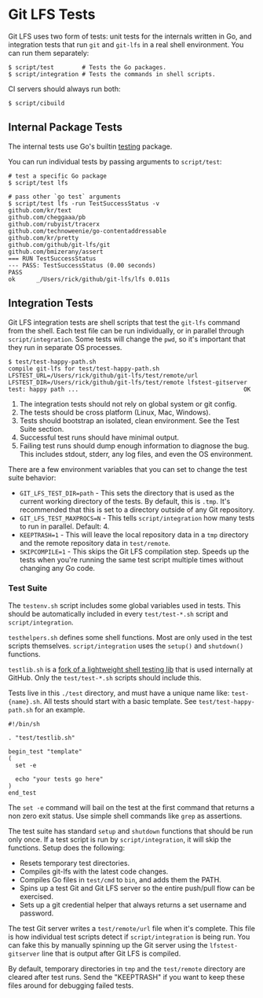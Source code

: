 # Git LFS Tests

Git LFS uses two form of tests: unit tests for the internals written in Go, and
integration tests that run `git` and `git-lfs` in a real shell environment.
You can run them separately:

```
$ script/test        # Tests the Go packages.
$ script/integration # Tests the commands in shell scripts.
```

CI servers should always run both:

```
$ script/cibuild
```

## Internal Package Tests

The internal tests use Go's builtin [testing][t] package.

You can run individual tests by passing arguments to `script/test`:

```
# test a specific Go package
$ script/test lfs

# pass other `go test` arguments
$ script/test lfs -run TestSuccessStatus -v
github.com/kr/text
github.com/cheggaaa/pb
github.com/rubyist/tracerx
github.com/technoweenie/go-contentaddressable
github.com/kr/pretty
github.com/github/git-lfs/git
github.com/bmizerany/assert
=== RUN TestSuccessStatus
--- PASS: TestSuccessStatus (0.00 seconds)
PASS
ok  	_/Users/rick/github/git-lfs/lfs	0.011s
```

[t]: http://golang.org/pkg/testing/

## Integration Tests

Git LFS integration tests are shell scripts that test the `git-lfs` command from
the shell.  Each test file can be run individually, or in parallel through
`script/integration`. Some tests will change the `pwd`, so it's important that
they run in separate OS processes.

```
$ test/test-happy-path.sh
compile git-lfs for test/test-happy-path.sh
LFSTEST_URL=/Users/rick/github/git-lfs/test/remote/url LFSTEST_DIR=/Users/rick/github/git-lfs/test/remote lfstest-gitserver
test: happy path ...                                               OK
```

1. The integration tests should not rely on global system or git config.
2. The tests should be cross platform (Linux, Mac, Windows).
3. Tests should bootstrap an isolated, clean environment.  See the Test Suite
section.
4. Successful test runs should have minimal output.
5. Failing test runs should dump enough information to diagnose the bug.  This
includes stdout, stderr, any log files, and even the OS environment.

There are a few environment variables that you can set to change the test suite
behavior:

* `GIT_LFS_TEST_DIR=path` - This sets the directory that is used as the current
working directory of the tests. By default, this is `.tmp`. It's recommended
that this is set to a directory outside of any Git repository.
* `GIT_LFS_TEST_MAXPROCS=N` - This tells `script/integration` how many tests to
run in parallel.  Default: 4.
* `KEEPTRASH=1` - This will leave the local repository data in a `tmp` directory
and the remote repository data in `test/remote`.
* `SKIPCOMPILE=1` - This skips the Git LFS compilation step.  Speeds up the
tests when you're running the same test script multiple times without changing
any Go code.

### Test Suite

The `testenv.sh` script includes some global variables used in tests.  This
should be automatically included in every `test/test-*.sh` script and
`script/integration`.

`testhelpers.sh` defines some shell functions.  Most are only used in the test
scripts themselves.  `script/integration` uses the `setup()` and `shutdown()`
functions.

`testlib.sh` is a [fork of a lightweight shell testing lib][testlib] that is
used internally at GitHub.  Only the `test/test-*.sh` scripts should include
this.

Tests live in this `./test` directory, and must have a unique name like:
`test-{name}.sh`. All tests should start with a basic template.  See
`test/test-happy-path.sh` for an example.

```
#!/bin/sh

. "test/testlib.sh"

begin_test "template"
(
  set -e

  echo "your tests go here"
)
end_test
```

The `set -e` command will bail on the test at the first command that returns a
non zero exit status. Use simple shell commands like `grep` as assertions.

The test suite has standard `setup` and `shutdown` functions that should be
run only once.  If a test script is run by `script/integration`, it will skip
the functions.  Setup does the following:

* Resets temporary test directories.
* Compiles git-lfs with the latest code changes.
* Compiles Go files in `test/cmd` to `bin`, and adds them the PATH.
* Spins up a test Git and Git LFS server so the entire push/pull flow can be
exercised.
* Sets up a git credential helper that always returns a set username and
password.

The test Git server writes a `test/remote/url` file when it's complete.  This
file is how individual test scripts detect if `script/integration` is being
run.  You can fake this by manually spinning up the Git server using the
`lfstest-gitserver` line that is output after Git LFS is compiled.

By default, temporary directories in `tmp` and the `test/remote` directory are
cleared after test runs. Send the "KEEPTRASH" if you want to keep these files
around for debugging failed tests.

[testlib]: https://gist3.github.com/rtomayko/3877539
